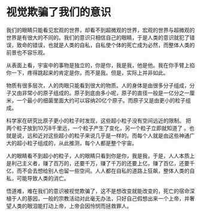 # 视觉欺骗了我们的意识

我们的眼睛只能看见宏观的世界，却看不到超微观的世界，宏观的世界与超微观的世界是有很大的不同的。我们的意识只相信自己的眼睛，于是人类的意识就犯了错误，致命的错误，也就是人类的自私，自私使个体的死亡成为必然，而整体人类的前景也不容乐观。

从表面上看，宇宙中的事物是独立的，你是你，我是我，他是他。我在你手臂上掐你一下，疼得跳起来的肯定是你，而不是我。但是，实际上并非如此。

物质有很多层次，人的肉眼只能看到很大的物质。人的身体是由很多分子组成，分子又由非常小的原子组成的。原子到底由多小呢，原子的直径一般是一亿分之一厘米，一个最小的细菌里面大约可以容纳20亿个原子。而原子又是由更小的粒子组成。

科学家在研究比原子更小的粒子时发现，这些超小粒子没有空间远近的限制。 把两个粒子放到10万8千里远，一个粒子产生了变化，另一个粒子立即就知道了 。也就是说，远和近对这些超小的粒子来说几乎是一样的。而每个人就是由这些神通广大的超小粒子组成的，从此推测，每个人都是整个宇宙。

人的眼睛看不到超小的粒子，人的眼睛只看到你是你，我是我，于是，人人本质上是利己主义者，赚了百万的，还要千万，赚了千万的还要上亿，赚了百亿，还要千亿，而不会去想给别人也留一些空间。人人都在自私的道路上狂飙，整体人类的自私，可能导致人类的消亡。

悟道难，难在我们的意识被视觉欺骗了，这不是想改变就能改变的，死亡的宿命深植于人的基因，一般的宗教活动对此毫无办法，只好自己假想出来一个上帝，并奢望人类的眼泪能打动上帝，上帝会因怜悯而拯救罪人。
